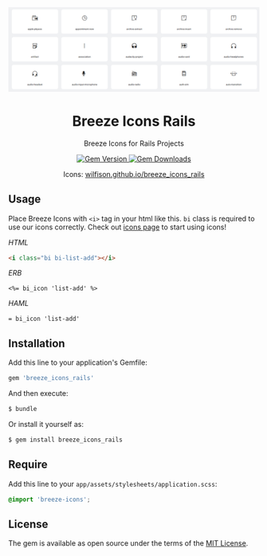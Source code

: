 ![feathericon](https://raw.githubusercontent.com/Wilfison/breeze_icons_rails/master/docs/breeze-icons.png "feathericon")

<h1 align="center">Breeze Icons Rails</h1>
<p align="center">Breeze Icons for Rails Projects</p>
<div align="center">
  <a href="https://rubygems.org/gems/breeze_icons_rails">
    <img src="https://img.shields.io/gem/v/breeze_icons_rails.svg" alt="Gem Version">
  </a>
  <a href="https://rubygems.org/gems/breeze_icons_rails">
    <img src="https://img.shields.io/gem/dt/breeze_icons_rails.svg" alt="Gem Downloads">
  </a>
</div>

<p align="center">Icons: <a href="https://wilfison.github.io/breeze_icons_rails/">wilfison.github.io/breeze_icons_rails</a></p>

## Usage

Place Breeze Icons with `<i>` tag in your html like this. `bi` class is required to use our icons correctly. Check out [icons page](https://wilfison.github.io/breeze_icons_rails/) to start using icons!

*HTML*
```html
<i class="bi bi-list-add"></i>
```

*ERB*
```erb
<%= bi_icon 'list-add' %>
```

*HAML*
```haml
= bi_icon 'list-add'
```

## Installation
Add this line to your application's Gemfile:

```ruby
gem 'breeze_icons_rails'
```

And then execute:
```bash
$ bundle
```

Or install it yourself as:
```bash
$ gem install breeze_icons_rails
```

## Require

Add this line to your `app/assets/stylesheets/application.scss`:
```scss
@import 'breeze-icons';
```

## License
The gem is available as open source under the terms of the [MIT License](http://opensource.org/licenses/MIT).
